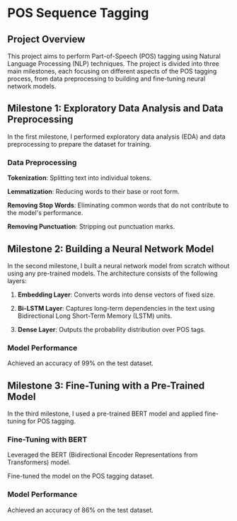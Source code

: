 # POS Sequence Tagging

## Project Overview

This project aims to perform Part-of-Speech (POS) tagging using Natural Language Processing (NLP) techniques. The project is divided into three main milestones, each focusing on different aspects of the POS tagging process, from data preprocessing to building and fine-tuning neural network models.

## Milestone 1: Exploratory Data Analysis and Data Preprocessing

In the first milestone, I performed exploratory data analysis (EDA) and data preprocessing to prepare the dataset for training.

### Data Preprocessing

**Tokenization**:  Splitting text into individual tokens.

**Lemmatization**:  Reducing words to their base or root form.

**Removing Stop Words**:  Eliminating common words that do not contribute to the model's performance.

**Removing Punctuation**: Stripping out punctuation marks.

## Milestone 2: Building a Neural Network Model

In the second milestone, I built a neural network model from scratch without using any pre-trained models. The architecture consists of the following layers:

1) **Embedding Layer**: Converts words into dense vectors of fixed size.
  
2) **Bi-LSTM Layer**: Captures long-term dependencies in the text using Bidirectional Long Short-Term Memory (LSTM) units.

3) **Dense Layer**: Outputs the probability distribution over POS tags.

### Model Performance

Achieved an accuracy of 99% on the test dataset.

## Milestone 3: Fine-Tuning with a Pre-Trained Model

In the third milestone, I used a pre-trained BERT model and applied fine-tuning for POS tagging.

### Fine-Tuning with BERT

Leveraged the BERT (Bidirectional Encoder Representations from Transformers) model.

Fine-tuned the model on the POS tagging dataset.


### Model Performance

Achieved an accuracy of 86% on the test dataset.



